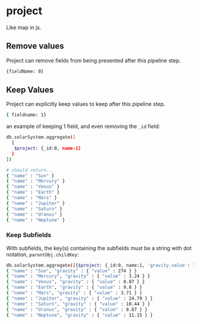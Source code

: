 # project
Like map in js.  

## Remove values 
Project can remove fields from being presented after this pipeline step.  

```bash
{fieldName: 0}
```
## Keep Values
Project can explicitly keep values to keep after this pipeline step.  
```bash
{ fieldname: 1}
```

an example of keeping 1 field, and even removing the `_id` field:
```bash
db.solarSystem.aggregate([
  {
   $project: {_id:0, name:1} 
  }
])

# should return...
{ "name" : "Sun" }
{ "name" : "Mercury" }
{ "name" : "Venus" }
{ "name" : "Earth" }
{ "name" : "Mars" }
{ "name" : "Jupiter" }
{ "name" : "Saturn" }
{ "name" : "Uranus" }
{ "name" : "Neptune" }
```

### Keep Subfields
With subfields, the key(s) containing the subfields must be a string with dot notation, `parentObj.childKey`:
```bash
db.solarSystem.aggregate([{$project: {_id:0, name:1, 'gravity.value': 1}}])
{ "name" : "Sun", "gravity" : { "value" : 274 } }
{ "name" : "Mercury", "gravity" : { "value" : 3.24 } }
{ "name" : "Venus", "gravity" : { "value" : 8.87 } }
{ "name" : "Earth", "gravity" : { "value" : 9.8 } }
{ "name" : "Mars", "gravity" : { "value" : 3.71 } }
{ "name" : "Jupiter", "gravity" : { "value" : 24.79 } }
{ "name" : "Saturn", "gravity" : { "value" : 10.44 } }
{ "name" : "Uranus", "gravity" : { "value" : 8.87 } }
{ "name" : "Neptune", "gravity" : { "value" : 11.15 } }
```